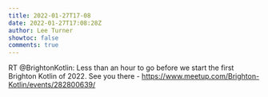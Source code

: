 ```yaml
---
title: 2022-01-27T17-08
date: 2022-01-27T17:08:28Z
author: Lee Turner
showtoc: false
comments: true
---
```


RT @BrightonKotlin: Less than an hour to go before we start the first Brighton Kotlin of 2022.  See you there - https://www.meetup.com/Brighton-Kotlin/events/282800639/

